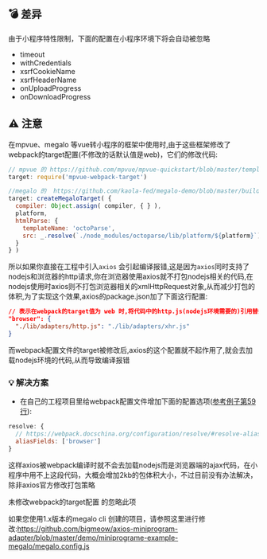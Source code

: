 ## :bomb: 差异
由于小程序特性限制，下面的配置在小程序环境下将会自动被忽略

- timeout
- withCredentials
- xsrfCookieName
- xsrfHeaderName
- onUploadProgress
- onDownloadProgress



## :warning: 注意
在mpvue、megalo 等vue转小程序的框架中使用时,由于这些框架修改了webpack的target配置(不修改的话默认值是web)，它们的修改代码:
```js
// mpvue 的 https://github.com/mpvue/mpvue-quickstart/blob/master/template/build/webpack.base.conf.js
target: require('mpvue-webpack-target')
```
```js
//megalo 的  https://github.com/kaola-fed/megalo-demo/blob/master/build/createBaseConfig.js
target: createMegaloTarget( {
  compiler: Object.assign( compiler, { } ),
  platform,
  htmlParse: {
    templateName: 'octoParse',
    src: _.resolve(`./node_modules/octoparse/lib/platform/${platform}`)
  }
} )
```
所以如果你直接在工程中引入```axios``` 会引起编译报错,这是因为```axios```同时支持了nodejs和浏览器的http请求,你在浏览器使用axios就不打包nodejs相关的代码,在nodejs使用时axios则不打包浏览器相关的xmlHttpRequest对象,从而减少打包的体积,为了实现这个效果,axios的package.json加了下面这行配置:
```json
// 表示在webpack的target值为 web 时,将代码中的http.js(nodejs环境需要的)引用替换成xhr.js(浏览器环境需要的),从而实现只打包相关平台代码的作用
"browser": {
  "./lib/adapters/http.js": "./lib/adapters/xhr.js"
}
```
而webpack配置文件的target被修改后,axios的这个配置就不起作用了,就会去加载nodejs环境的代码,从而导致编译报错
### :bulb: 解决方案
- 在自己的工程项目里给webpack配置文件增加下面的配置选项([参考例子第59行](https://github.com/bigmeow/axios-miniprogram-adapter/blob/master/demo/miniprograme-example/build/createBaseConfig.js)):
```js
resolve: {
  // https://webpack.docschina.org/configuration/resolve/#resolve-aliasfields 告诉weboack在target被修改后可以尝试去查找下package.json的browser字段
  aliasFields: ['browser']
}
```
这样axios被webpack编译时就不会去加载nodejs而是浏览器端的ajax代码，在小程序中用不上这段代码，大概会增加2kb的包体积大小，不过目前没有办法解决，除非axios官方修改打包策略

未修改webpack的target配置 的忽略此项


如果您使用1.x版本的megalo cli 创建的项目，请参照这里进行修改:https://github.com/bigmeow/axios-miniprogram-adapter/blob/master/demo/miniprograme-example-megalo/megalo.config.js

